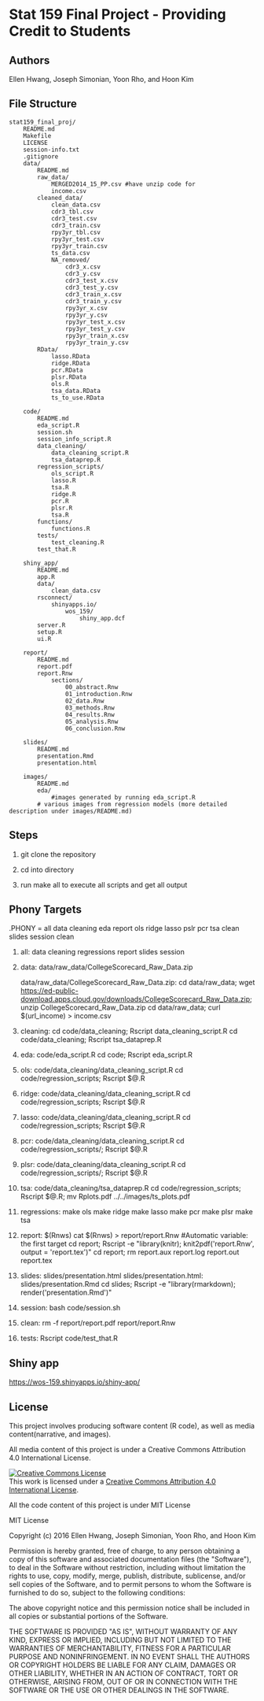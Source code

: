 # Stat 159 Final Project - Providing Credit to Students

## Authors

Ellen Hwang, Joseph Simonian, Yoon Rho, and Hoon Kim

## File Structure

```
stat159_final_proj/
	README.md
	Makefile	
	LICENSE
	session-info.txt
	.gitignore
	data/
		README.md
		raw_data/
			MERGED2014_15_PP.csv #have unzip code for 
			income.csv
		cleaned_data/
			clean_data.csv
			cdr3_tbl.csv
			cdr3_test.csv
			cdr3_train.csv
			rpy3yr_tbl.csv
			rpy3yr_test.csv
			rpy3yr_train.csv
			ts_data.csv
			NA_removed/
				cdr3_x.csv
				cdr3_y.csv
				cdr3_test_x.csv
				cdr3_test_y.csv
				cdr3_train_x.csv
				cdr3_train_y.csv
				rpy3yr_x.csv
				rpy3yr_y.csv
				rpy3yr_test_x.csv
				rpy3yr_test_y.csv
				rpy3yr_train_x.csv
				rpy3yr_train_y.csv
		RData/
			lasso.RData
			ridge.RData
			pcr.RData
			plsr.RData
			ols.R 
			tsa_data.RData
			ts_to_use.RData

	code/
		README.md
		eda_script.R
		session.sh
		session_info_script.R
		data_cleaning/
			data_cleaning_script.R
			tsa_dataprep.R
		regression_scripts/
			ols_script.R 
			lasso.R
			tsa.R
			ridge.R
			pcr.R
			plsr.R
			tsa.R
		functions/
			functions.R
		tests/
			test_cleaning.R
		test_that.R

	shiny_app/
		README.md
		app.R
		data/
			clean_data.csv
		rsconnect/
			shinyapps.io/
				wos_159/
					shiny_app.dcf
		server.R
		setup.R
		ui.R

	report/
		README.md
		report.pdf
		report.Rnw
			sections/
				00_abstract.Rnw
				01_introduction.Rnw
				02_data.Rnw
				03_methods.Rnw
				04_results.Rnw
				05_analysis.Rnw
				06_conclusion.Rnw

	slides/
		README.md
		presentation.Rmd 
		presentation.html

	images/
		README.md
		eda/
			#images generated by running eda_script.R
		# various images from regression models (more detailed description under images/README.md)
```

## Steps

1. git clone the repository

2. cd into directory

3. run make all to execute all scripts and get all output

## Phony Targets


.PHONY = all data cleaning eda report ols ridge lasso pslr pcr tsa clean slides session clean

1. all: data cleaning regressions report slides session

2. data: data/raw_data/CollegeScorecard_Raw_Data.zip

   data/raw_data/CollegeScorecard_Raw_Data.zip:
		cd data/raw_data; wget https://ed-public-download.apps.cloud.gov/downloads/CollegeScorecard_Raw_Data.zip; unzip CollegeScorecard_Raw_Data.zip
		cd data/raw_data; curl $(url_income) > income.csv
	
3. cleaning: 
		cd code/data_cleaning; Rscript data_cleaning_script.R
		cd code/data_cleaning; Rscript tsa_dataprep.R


4. eda: code/eda_script.R
		cd code; Rscript eda_script.R

5. ols: code/data_cleaning/data_cleaning_script.R
		cd code/regression_scripts; Rscript $@.R

6. ridge: code/data_cleaning/data_cleaning_script.R
		cd code/regression_scripts; Rscript $@.R

7. lasso: code/data_cleaning/data_cleaning_script.R
		cd code/regression_scripts; Rscript $@.R

8. pcr: code/data_cleaning/data_cleaning_script.R
		cd code/regression_scripts/; Rscript $@.R

9. plsr: code/data_cleaning/data_cleaning_script.R
		cd code/regression_scripts/; Rscript $@.R

10. tsa: code/data_cleaning/tsa_dataprep.R
		cd code/regression_scripts; Rscript $@.R; mv Rplots.pdf ../../images/ts_plots.pdf

11. regressions: 
		make ols
		make ridge
		make lasso
		make pcr
		make plsr
		make tsa


12. report: $(Rnws)
		cat $(Rnws) > report/report.Rnw #Automatic variable: the first target
		cd report; Rscript -e "library(knitr); knit2pdf('report.Rnw', output = 'report.tex')"
		cd report; rm report.aux report.log report.out report.tex

13. slides: slides/presentation.html
	slides/presentation.html: slides/presentation.Rmd
		cd slides; Rscript -e "library(rmarkdown); render('presentation.Rmd')"

14. session:
		bash code/session.sh

15. clean: 
		rm -f report/report.pdf report/report.Rnw
16. tests:
		Rscript code/test_that.R

## Shiny app
https://wos-159.shinyapps.io/shiny-app/

## License

This project involves producing software content (R code), as well as media content(narrative, and images).

All media content of this project is under a Creative Commons Attribution 4.0 International License. 


<a rel="license" href="http://creativecommons.org/licenses/by/4.0/"><img alt="Creative Commons License" style="border-width:0" src="https://i.creativecommons.org/l/by/4.0/88x31.png" /></a><br />This work is licensed under a <a rel="license" href="http://creativecommons.org/licenses/by/4.0/">Creative Commons Attribution 4.0 International License</a>.


All the code content of this project is under MIT License

MIT License

Copyright (c) 2016 Ellen Hwang, Joseph Simonian, Yoon Rho, and Hoon Kim

Permission is hereby granted, free of charge, to any person obtaining a copy
of this software and associated documentation files (the "Software"), to deal
in the Software without restriction, including without limitation the rights
to use, copy, modify, merge, publish, distribute, sublicense, and/or sell
copies of the Software, and to permit persons to whom the Software is
furnished to do so, subject to the following conditions:

The above copyright notice and this permission notice shall be included in all
copies or substantial portions of the Software.

THE SOFTWARE IS PROVIDED "AS IS", WITHOUT WARRANTY OF ANY KIND, EXPRESS OR
IMPLIED, INCLUDING BUT NOT LIMITED TO THE WARRANTIES OF MERCHANTABILITY,
FITNESS FOR A PARTICULAR PURPOSE AND NONINFRINGEMENT. IN NO EVENT SHALL THE
AUTHORS OR COPYRIGHT HOLDERS BE LIABLE FOR ANY CLAIM, DAMAGES OR OTHER
LIABILITY, WHETHER IN AN ACTION OF CONTRACT, TORT OR OTHERWISE, ARISING FROM,
OUT OF OR IN CONNECTION WITH THE SOFTWARE OR THE USE OR OTHER DEALINGS IN THE
SOFTWARE.


